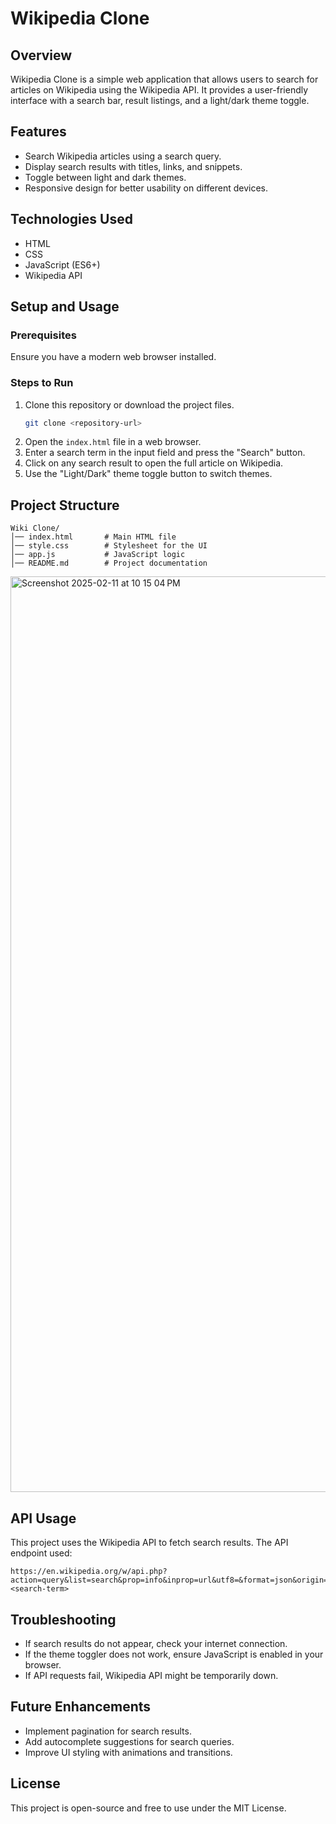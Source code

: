 # Wikipedia Clone

## Overview
Wikipedia Clone is a simple web application that allows users to search for articles on Wikipedia using the Wikipedia API. It provides a user-friendly interface with a search bar, result listings, and a light/dark theme toggle.

## Features
- Search Wikipedia articles using a search query.
- Display search results with titles, links, and snippets.
- Toggle between light and dark themes.
- Responsive design for better usability on different devices.

## Technologies Used
- HTML
- CSS
- JavaScript (ES6+)
- Wikipedia API

## Setup and Usage

### Prerequisites
Ensure you have a modern web browser installed.

### Steps to Run
1. Clone this repository or download the project files.
   ```bash
   git clone <repository-url>
   ```
2. Open the `index.html` file in a web browser.
3. Enter a search term in the input field and press the "Search" button.
4. Click on any search result to open the full article on Wikipedia.
5. Use the "Light/Dark" theme toggle button to switch themes.

## Project Structure
```
Wiki Clone/
│── index.html       # Main HTML file
│── style.css        # Stylesheet for the UI
│── app.js           # JavaScript logic
│── README.md        # Project documentation
```
<img width="1465" alt="Screenshot 2025-02-11 at 10 15 04 PM" src="https://github.com/user-attachments/assets/62dc0e04-835d-4472-83de-39ff7933fd95" />


## API Usage
This project uses the Wikipedia API to fetch search results. The API endpoint used:
```
https://en.wikipedia.org/w/api.php?action=query&list=search&prop=info&inprop=url&utf8=&format=json&origin=*&srlimit=10&srsearch=<search-term>
```

## Troubleshooting
- If search results do not appear, check your internet connection.
- If the theme toggler does not work, ensure JavaScript is enabled in your browser.
- If API requests fail, Wikipedia API might be temporarily down.

## Future Enhancements
- Implement pagination for search results.
- Add autocomplete suggestions for search queries.
- Improve UI styling with animations and transitions.

## License
This project is open-source and free to use under the MIT License.
